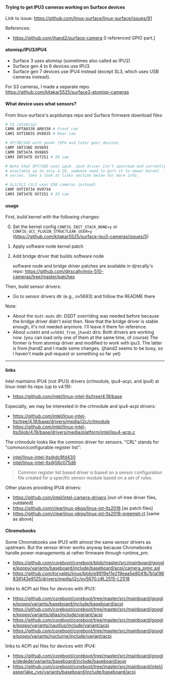 #### Trying to get IPU3 cameras working on Surface devices

Link to issue: https://github.com/linux-surface/linux-surface/issues/91

References:
- https://github.com/jhand2/surface-camera
  [I referenced GPIO part.]

#### atomisp/IPU3/IPU4

- Surface 3 uses atomisp (sometimes also called as IPU2)
- Surface gen 4 to 6 devices use IPU3.
- Surface gen 7 devices use IPU4 instead (except SL3, which uses USB cameras instead).

For S3 cameras, I made a separate repo: https://github.com/kitakar5525/surface3-atomisp-cameras

#### What device uses what sensors?

From linux-surface's acpidumps repo and Surface firmware download files:

```bash
# S3 (atomisp)
CAM6 APTA0330 AR0330 # Front cam
CAM1 OVTI8835 OV8835 # Rear cam

# SP/SB/SGO with gen4+ (SP4 and later gen) devices
CAMF INT33BE OV5693
CAMR INT347A OV8865
CAM3 INT347E OV7251 # IR cam

# Note that SP7/SB3 uses ipu4. ipu4 driver isn't upstream and currently
# available up to only 4.19, someone need to port it to newer kernel
# series. Take a look at links section below for more info.

# SL1/SL2 (SL3 uses USB cameras instead)
CAMF OVTI9734 OV9734
CAM3 INT347E OV7251 # IR cam
```

#### usage

First, build kernel with the following changes:

0. Set the kernel config `CONFIG_INIT_STACK_NONE=y` or `CONFIG_GCC_PLUGIN_STRUCTLEAK_USER=y` (https://github.com/kitakar5525/surface-ipu3-cameras/issues/5)
1. Apply software node kernel patch
2. Add bridge driver that builds software node

   software node and bridge driver patches are available in djrscally's repo: https://github.com/djrscally/miix-510-cameras/tree/master/patches

Then, build sensor drivers:

- Go to sensor drivers dir (e.g., ov5693) and follow the README there

Note:

- About the `dsdt-mods` dir: DSDT overriding was needed before because the bridge driver didn't exist then. Now that the bridge driver is stable enough, it's not needed anymore. I'll leave it there for reference.
- About `ov5693` and `ov5693_from_jhand2` dirs: Both drivers are working now. (you can load only one of them at the same time, of course) The former is from atomisp driver and modified to work with ipu3. The latter is from jhand2 and I made some changes. (jhand2 seems to be busy, so I haven't made pull request or something so far yet)

---

#### links

Intel maintains IPU4 (not IPU3) drivers (crlmodule, ipu4-acpi, and ipu4) at linux-intel-lts repo (up to v4.19):
- https://github.com/intel/linux-intel-lts/tree/4.19/base

Especially, we may be interested in the crlmodule and ipu4-acpi drivers:
- https://github.com/intel/linux-intel-lts/tree/4.19/base/drivers/media/i2c/crlmodule
- https://github.com/intel/linux-intel-lts/blob/4.19/base/drivers/media/platform/intel/ipu4-acpi.c

The crlmodule looks like the common driver for sensors.
"CRL" stands for "common/configurable register list":
- [intel/linux-intel-lts@dc8fd430](https://github.com/intel/linux-intel-lts/commit/dc8fd43018fa26980c43a449d5b273861267fb73)
- [intel/linux-intel-lts@56c075d6](https://github.com/intel/linux-intel-lts/commit/56c075d6b2978a0841aaaffaf978874be5295ba8)

> Common register list based driver is based on a sensor configuration
> file created for a specific sensor module based on a set of
> rules.

Other places providing IPU4 drivers:
- https://github.com/intel/intel-camera-drivers [out-of-tree driver files, outdated]
- https://github.com/clearlinux-pkgs/linux-iot-lts2018 [as patch files]
- https://github.com/clearlinux-pkgs/linux-iot-lts2018-preempt-rt [same as above]

#### Chromebooks

Some Chromebooks use IPU3 with almost the same sensor drivers as upstream. But the sensor driver works anyway because Chromebooks handle power-managements at rather firmware through runtime_pm:
- https://github.com/coreboot/coreboot/blob/master/src/mainboard/google/poppy/variants/baseboard/include/baseboard/acpi/camera_pmic.asl
- https://github.com/torvalds/linux/blob/e9919e11e219eaa5e8041b7b1a196839143e9125/drivers/media/i2c/ov5670.c#L2515-L2518

links to ACPI asl files for devices with IPU3:
- https://github.com/coreboot/coreboot/tree/master/src/mainboard/google/poppy/variants/baseboard/include/baseboard/acpi
- https://github.com/coreboot/coreboot/tree/master/src/mainboard/google/poppy/variants/atlas/include/variant/acpi
- https://github.com/coreboot/coreboot/tree/master/src/mainboard/google/poppy/variants/nautilus/include/variant/acpi
- https://github.com/coreboot/coreboot/tree/master/src/mainboard/google/poppy/variants/nocturne/include/variant/acpi

links to ACPI asl files for devices with IPU4:
- https://github.com/coreboot/coreboot/tree/master/src/mainboard/google/dedede/variants/baseboard/include/baseboard/acpi
- https://github.com/coreboot/coreboot/tree/master/src/mainboard/intel/jasperlake_rvp/variants/baseboard/include/baseboard/acpi
